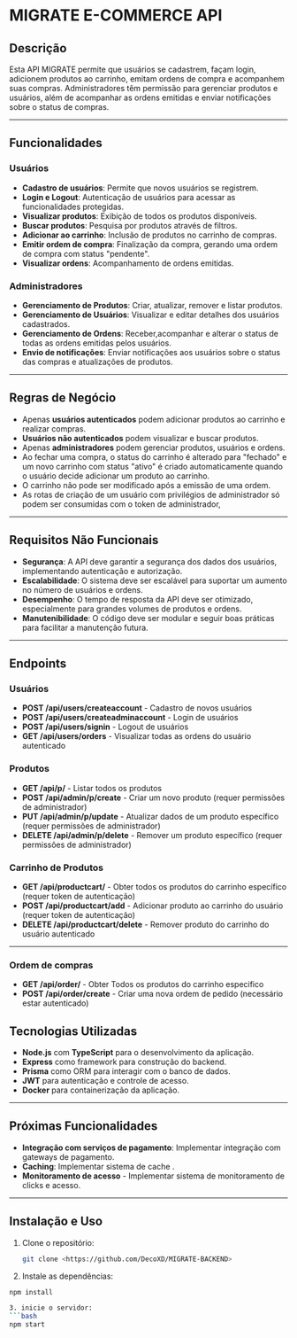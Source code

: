 # MIGRATE E-COMMERCE API

## Descrição

Esta API MIGRATE permite que usuários se cadastrem, façam login, adicionem produtos ao carrinho, emitam ordens de compra e acompanhem suas compras. Administradores têm permissão para gerenciar produtos e usuários, além de acompanhar as ordens emitidas e enviar notificações sobre o status de compras.

---

## Funcionalidades

### Usuários

- **Cadastro de usuários**: Permite que novos usuários se registrem.
- **Login e Logout**: Autenticação de usuários para acessar as funcionalidades protegidas.
- **Visualizar produtos**: Exibição de todos os produtos disponíveis.
- **Buscar produtos**: Pesquisa por produtos através de filtros.
- **Adicionar ao carrinho**: Inclusão de produtos no carrinho de compras.
- **Emitir ordem de compra**: Finalização da compra, gerando uma ordem de compra com status "pendente".
- **Visualizar ordens**: Acompanhamento de ordens emitidas.

### Administradores

- **Gerenciamento de Produtos**: Criar, atualizar, remover e listar produtos.
- **Gerenciamento de Usuários**: Visualizar e editar detalhes dos usuários cadastrados.
- **Gerenciamento de Ordens**: Receber,acompanhar e alterar o status de todas as ordens emitidas pelos usuários.
- **Envio de notificações**: Enviar notificações aos usuários sobre o status das compras e atualizações de produtos.

---

## Regras de Negócio

- Apenas **usuários autenticados** podem adicionar produtos ao carrinho e realizar compras.
- **Usuários não autenticados** podem visualizar e buscar produtos.
- Apenas **administradores** podem gerenciar produtos, usuários e ordens.
- Ao fechar uma compra, o status do carrinho é alterado para "fechado" e um novo carrinho com status "ativo" é criado automaticamente quando o usuário decide adicionar um produto ao carrinho.
- O carrinho não pode ser modificado após a emissão de uma ordem.
- As rotas de criação de um usuário com privilégios de administrador só podem ser consumidas com o token de administrador,
---

## Requisitos Não Funcionais

- **Segurança**: A API deve garantir a segurança dos dados dos usuários, implementando autenticação e autorização.
- **Escalabilidade**: O sistema deve ser escalável para suportar um aumento no número de usuários e ordens.
- **Desempenho**: O tempo de resposta da API deve ser otimizado, especialmente para grandes volumes de produtos e ordens.
- **Manutenibilidade**: O código deve ser modular e seguir boas práticas para facilitar a manutenção futura.

---

## Endpoints

### Usuários

- **POST /api/users/createaccount** - Cadastro de novos usuários
- **POST /api/users/createadminaccount** - Login de usuários
- **POST /api/users/signin** - Logout de usuários
- **GET /api/users/orders** - Visualizar todas as ordens do usuário autenticado

### Produtos
- **GET /api/p/** - Listar todos os produtos 
- **POST /api/admin/p/create** - Criar um novo produto (requer permissões de administrador)
- **PUT /api/admin/p/update** - Atualizar dados de um produto específico (requer permissões de administrador)
- **DELETE /api/admin/p/delete** - Remover um produto específico (requer permissões de administrador)

### Carrinho de Produtos
- **GET /api/productcart/** - Obter todos os produtos do carrinho específico (requer token de autenticação)
- **POST /api/productcart/add** - Adicionar produto ao carrinho do usuário (requer token de autenticação)
- **DELETE /api/productcart/delete** - Remover produto do carrinho do usuário autenticado

---

### Ordem de compras
- **GET /api/order/** - Obter Todos os produtos do carrinho especifico 
- **POST /api/order/create** - Criar uma nova ordem de pedido (necessário estar autenticado)

## Tecnologias Utilizadas

- **Node.js** com **TypeScript** para o desenvolvimento da aplicação.
- **Express** como framework para construção do backend.
- **Prisma** como ORM para interagir com o banco de dados.
- **JWT** para autenticação e controle de acesso.
- **Docker** para containerização da aplicação.


---

## Próximas Funcionalidades

- **Integração com serviços de pagamento**: Implementar integração com gateways de pagamento.
- **Caching**: Implementar sistema de cache .
- **Monitoramento de acesso** - Implementar sistema de monitoramento de clicks e acesso.
---

## Instalação e Uso

1. Clone o repositório:
   ```bash
   git clone <https://github.com/DecoXD/MIGRATE-BACKEND>

2. Instale as dependências:
  ```bash
  npm install

3. inicie o servidor:
  ```bash
  npm start

